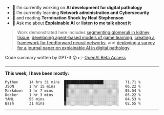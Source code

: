 - 🔭 I’m currently working on **AI development for digital pathology**
- 🌱 I’m currently learning **Network administration and Cybersecurity**
- 📖 and reading **Termination Shock by Neal Stephenson**
- 💬 Ask me about **Explainable AI** or **[listen to me talk about it](https://www.empaia.org/academy-2-3)**

> Work demonstrated here includes [segmenting glomeruli in kidney tissue](https://github.com/theodore-evans/glomeruli-segmentation), [developing agent-based models of game learning](https://github.com/theodore-evans/k-level-reasoning), [creating a framework for feedforward neural networks](https://github.com/theodore-evans/feedforward-neural-network), and [deploying a survey for a journal paper on explainable AI in digital pathology](https://github.com/theodore-evans/xai-in-digital-pathology). 

Code summary written by GPT-3 :astonished: 👉 [OpenAI Beta Access](https://beta.openai.com/)

-------

**This week, I have been mostly:**
<!--START_SECTION:waka-->

```text
Python     14 hrs 31 mins  ██████████████████░░░░░░░   71.71 %
JSON       1 hr 15 mins    █▓░░░░░░░░░░░░░░░░░░░░░░░   06.22 %
Markdown   1 hr 7 mins     █▒░░░░░░░░░░░░░░░░░░░░░░░   05.54 %
Docker     1 hr 3 mins     █▒░░░░░░░░░░░░░░░░░░░░░░░   05.22 %
YAML       55 mins         █░░░░░░░░░░░░░░░░░░░░░░░░   04.53 %
Bash       31 mins         ▓░░░░░░░░░░░░░░░░░░░░░░░░   02.55 %
```

<!--END_SECTION:waka-->

-------
